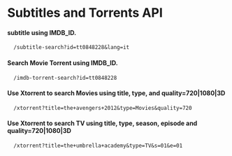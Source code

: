 # Subtitles and Torrents API


####  subtitle using IMDB_ID.
```
  /subtitle-search?id=tt0848228&lang=it
```


####  Search Movie Torrent using IMDB_ID. 
```
  /imdb-torrent-search?id=tt0848228
```


####  Use Xtorrent to search Movies using title, type, and quality=720|1080|3D
```
  /xtorrent?title=the+avengers+2012&type=Movies&quality=720
```

####  Use Xtorrent to search TV using title, type, season, episode and quality=720|1080|3D
```
  /xtorrent?title=the+umbrella+academy&type=TV&s=01&e=01
```

